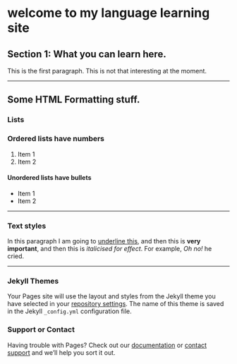 <h1>welcome to my language learning site</h1>
<h2>Section 1: What you can learn here.</h2> 
<p>This is the first paragraph. This is not that interesting at the moment.</p>

<hr>

<h2>Some HTML Formatting stuff.</h2>
<h3>Lists</h3>
<h3>Ordered lists have numbers</h4>
<ol>
   <li>Item 1</li>
   <li>Item 2</li>
</ol>

<h4>Unordered lists have bullets</h4>
<ul>
   <li>Item 1</li>
   <li>Item 2</li>
</ul>

<hr>

<h3>Text styles</h3>
<p>In this paragraph I am going to <u>underline this</u>, and then this is <strong>very important</strong>, and then this is <em>italicised for effect</em>. For example, <em>Oh no!</em> he cried.
  
<hr>

### Jekyll Themes

Your Pages site will use the layout and styles from the Jekyll theme you have selected in your [repository settings](https://github.com/jaypegs1/website/settings). The name of this theme is saved in the Jekyll `_config.yml` configuration file.

### Support or Contact

Having trouble with Pages? Check out our [documentation](https://help.github.com/categories/github-pages-basics/) or [contact support](https://github.com/contact) and we’ll help you sort it out.
